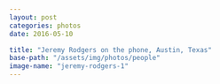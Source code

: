 ```yaml
---
layout: post
categories: photos
date: 2016-05-10

title: "Jeremy Rodgers on the phone, Austin, Texas"
base-path: "/assets/img/photos/people"
image-name: "jeremy-rodgers-1"
---
```

